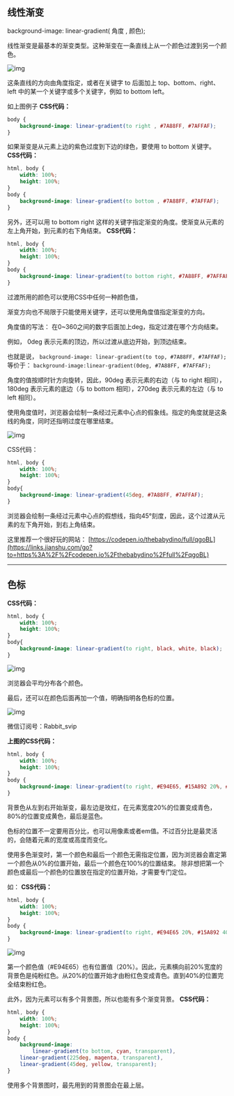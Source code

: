 ## 线性渐变

background-image: linear-gradient( 角度 , 颜色);

线性渐变是最基本的渐变类型。这种渐变在一条直线上从一个颜色过渡到另一个颜色。

![img](./1.png)

这条直线的方向由角度指定，或者在关键字 to 后面加上 top、bottom、right、left 中的某一个关键字或多个关键字，例如 to bottom left。

如上图例子
 **CSS代码：**



```css
body {
    background-image: linear-gradient(to right , #7A88FF, #7AFFAF);
}
```



如果渐变是从元素上边的紫色过度到下边的绿色，要使用 to bottom 关键字。
 **CSS代码：**



```css
html, body {
    width: 100%;
    height: 100%;
}
body {
    background-image: linear-gradient(to bottom , #7A88FF, #7AFFAF);
}
```



另外，还可以用 to bottom right 这样的关键字指定渐变的角度。使渐变从元素的左上角开始，到元素的右下角结束。
 **CSS代码：**



```css
html, body {
    width: 100%;
    height: 100%;
}
body {
    background-image: linear-gradient(to bottom right, #7A88FF, #7AFFAF);
}
```



过渡所用的颜色可以使用CSS中任何一种颜色值，

渐变方向也不局限于只能使用关键字，还可以使用角度值指定渐变的方向。

角度值的写法：
 在0~360之间的数字后面加上deg，指定过渡在哪个方向结束。

例如， 0deg 表示元素的顶边，所以过渡从底边开始，到顶边结束。

也就是说，
 `background-image: linear-gradient(to top, #7A88FF, #7AFFAF);`
 等价于：
 `background-image:linear-gradient(0deg, #7A88FF, #7AFFAF);`

角度的值按顺时针方向旋转，因此，90deg 表示元素的右边（与 to right 相同），180deg 表示元素的底边（与 to bottom 相同），270deg 表示元素的左边（与 to left 相同）。

使用角度值时，浏览器会绘制一条经过元素中心点的假象线。指定的角度就是这条线的角度，同时还指明过度在哪里结束。



![img](./2.png)

CSS代码：



```css
html, body {
    width: 100%;
    height: 100%;
}
body{
    background-image: linear-gradient(45deg, #7A88FF, #7AFFAF);
}
```

浏览器会绘制一条经过元素中心点的假想线，指向45°刻度，因此，这个过渡从元素的左下角开始，到右上角结束。

这里推荐一个很好玩的网站：
 [https://codepen.io/thebabydino/full/qgoBL](https://links.jianshu.com/go?to=https%3A%2F%2Fcodepen.io%2Fthebabydino%2Ffull%2FqgoBL)



------





## 色标


 **CSS代码：**



```css
html, body {
    width: 100%;
    height: 100%;
}
body{
    background-image: linear-gradient(to right, black, white, black);
}
```

![img](./3.png)

浏览器会平均分布各个颜色。

最后，还可以在颜色后面再加一个值，明确指明各色标的位置。

![img](./4.png)

微信订阅号：Rabbit_svip

**上图的CSS代码：**



```css
html, body {
    width: 100%;
    height: 100%;
}
body {
    background-image: linear-gradient(to right, #E94E65, #15A892 20%, #A89215 80%, #1574A8);
}
```

背景色从左到右开始渐变，最左边是玫红，在元素宽度20%的位置变成青色，80%的位置变成黄色，最后是蓝色。

色标的位置不一定要用百分比，也可以用像素或者em值。不过百分比是最灵活的，会随着元素的宽度或高度而变化。

使用多色渐变时，第一个颜色和最后一个颜色无需指定位置，因为浏览器会嘉定第一个颜色从0%的位置开始，最后一个颜色在100%的位置结束。
 除非想把第一个颜色或最后一个颜色的位置放在指定的位置开始，才需要专门定位。

如：
 **CSS代码：**



```css
html, body {
    width: 100%;
    height: 100%;
}
body {
    background-image: linear-gradient(to right, #E94E65 20%, #15A892 40%, #A89215 60%, #1574A8 80%);
}
```

![img](./5.png)

第一个颜色值（#E94E65）也有位置值（20%）。因此，元素横向前20%宽度的背景色是纯粉红色。从20%的位置开始才由粉红色变成青色。直到40%的位置完全结束粉红色。

此外，因为元素可以有多个背景图，所以也能有多个渐变背景。
 **CSS代码：**



```css
html, body {
    width: 100%;
    height: 100%;
}
body {
    background-image: 
        linear-gradient(to bottom, cyan, transparent),
    linear-gradient(225deg, magenta, transparent),
    linear-gradient(45deg, yellow, transparent);
}
```

使用多个背景图时，最先用到的背景图会在最上层。




